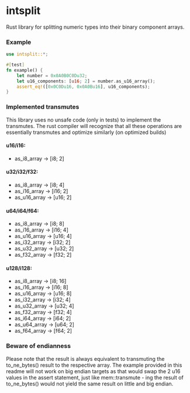 # intsplit
Rust library for splitting numeric types into their binary component arrays.

### Example
```rust
use intsplit::*;

#[test]
fn example() {
    let number = 0x0A0B0C0Du32;
    let u16_components: [u16; 2] = number.as_u16_array();
    assert_eq!([0x0C0Du16, 0x0A0Bu16], u16_components);
}
```

### Implemented transmutes
This library uses no unsafe code (only in tests) to implement the transmutes.
The rust compiler will recognize that all these operations are essentially transmutes 
and optimize similarly (on optimized builds)

#### u16/i16:
- as_i8_array -> [i8; 2]

#### u32/i32/f32:
- as_i8_array -> [i8; 4]
- as_i16_array -> [i16; 2]
- as_u16_array -> [u16; 2]

#### u64/i64/f64:
- as_i8_array -> [i8; 8]
- as_i16_array -> [i16; 4]
- as_u16_array -> [u16; 4]
- as_i32_array -> [i32; 2]
- as_u32_array -> [u32; 2]
- as_f32_array -> [f32; 2]


#### u128/i128:
- as_i8_array -> [i8; 16]
- as_i16_array -> [i16; 8]
- as_u16_array -> [u16; 8]
- as_i32_array -> [i32; 4]
- as_u32_array -> [u32; 4]
- as_f32_array -> [f32; 4]
- as_i64_array -> [i64; 2]
- as_u64_array -> [u64; 2]
- as_f64_array -> [f64; 2]

### Beware of endianness
Please note that the result is always equivalent to transmuting the to_ne_bytes() result to the respective array.
The example provided in this readme will not work on big endian targets as that would swap the 2 u16 values in the assert statement,
just like mem::transmute - ing the result of to_ne_bytes() would not yield the same result on little and big endian. 


